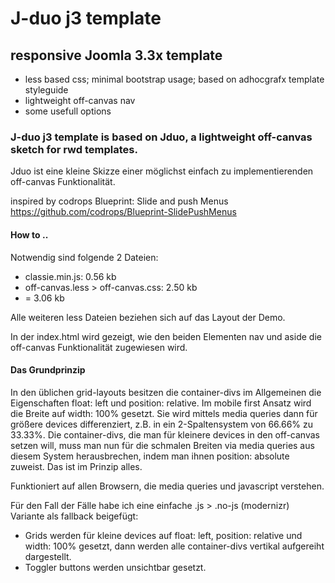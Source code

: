J-duo j3 template
=================

## responsive Joomla 3.3x template

* less based css; minimal bootstrap usage; based on adhocgrafx template styleguide
* lightweight off-canvas nav
* some usefull options



### J-duo j3 template is based on Jduo, a lightweight off-canvas sketch for rwd templates.

Jduo ist eine kleine Skizze einer möglichst einfach zu implementierenden off-canvas Funktionalität.

inspired by codrops Blueprint: Slide and push Menus https://github.com/codrops/Blueprint-SlidePushMenus

#### How to ..

Notwendig sind folgende 2 Dateien:

* classie.min.js: 0.56 kb
* off-canvas.less > off-canvas.css: 2.50 kb
* = 3.06 kb

Alle weiteren less Dateien beziehen sich auf das Layout der Demo.

In der index.html wird gezeigt, wie den beiden Elementen nav und aside die off-canvas Funktionalität zugewiesen wird.

#### Das Grundprinzip

In den üblichen grid-layouts besitzen die container-divs im Allgemeinen die Eigenschaften float: left und position: relative.
Im mobile first Ansatz wird die Breite auf width: 100% gesetzt.
Sie wird mittels media queries dann für größere devices differenziert, z.B. in ein 2-Spaltensystem von 66.66% zu 33.33%.
Die container-divs, die man für kleinere devices in den off-canvas setzen will, muss man nun für die schmalen Breiten via media queries aus diesem System herausbrechen, indem man ihnen position: absolute zuweist.
Das ist im Prinzip alles.

Funktioniert auf allen Browsern, die media queries und javascript verstehen.

Für den Fall der Fälle habe ich eine einfache .js > .no-js (modernizr) Variante als fallback beigefügt:

* Grids werden für kleine devices auf float: left, position: relative und width: 100% gesetzt,
dann werden alle container-divs vertikal aufgereiht dargestellt.
* Toggler buttons werden unsichtbar gesetzt.